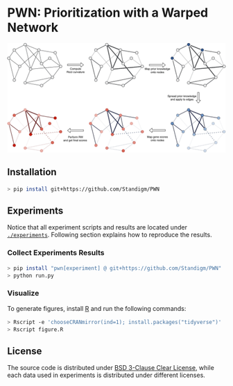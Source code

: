 # PWN: Prioritization with a Warped Network

![Graphical overview](preview.png)

## Installation

```bash
> pip install git+https://github.com/Standigm/PWN
```

## Experiments

Notice that all experiment scripts and results are located under [`./experiments`](experiments).
Following section explains how to reproduce the results.

### Collect Experiments Results

```bash
> pip install "pwn[experiment] @ git+https://github.com/Standigm/PWN"  # additional requirements
> python run.py
```

### Visualize

To generate figures, install [R](https://www.r-project.org) and run the following commands:

```bash
> Rscript -e 'chooseCRANmirror(ind=1); install.packages("tidyverse")'  # requirements
> Rscript figure.R
```

## License

The source code is distributed under [BSD 3-Clause Clear License](LICENSE), while each data used in experiments is
distributed under different licenses.
